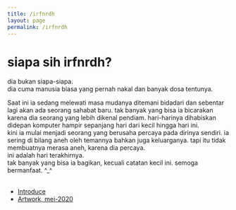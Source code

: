 ```yaml
---
title: /irfnrdh
layout: page
permalink: /irfnrdh
---
```


# siapa sih irfnrdh?
dia bukan siapa-siapa. <br/>
dia cuma manusia biasa yang pernah nakal dan banyak dosa tentunya.<br/>

Saat ini ia sedang melewati masa mudanya ditemani bidadari dan sebentar lagi akan ada seorang sahabat baru.
tak banyak yang bisa ia bicarakan karena dia seorang yang lebih dikenal pendiam.
hari-harinya dihabiskan didepan komputer hampir sepanjang hari dari kecil hingga hari ini.
<br/>
kini ia mulai menjadi seorang yang berusaha percaya pada dirinya sendiri.
ia sering di bilang aneh oleh temannya bahkan juga keluarganya.
tapi itu tidak membuatnya merasa aneh, karena dia percaya.
<br/>
ini adalah hari terakhirnya.
<br/>
tak banyak yang bisa ia bagikan, kecuali catatan kecil ini. 
semoga bermanfaat. ^_^
<br/>
<br/>

- [Introduce](https://irfnrdh.github.io/intro/)
- [Artwork, mei-2020](https://irfnrdh.github.io/karya/)

